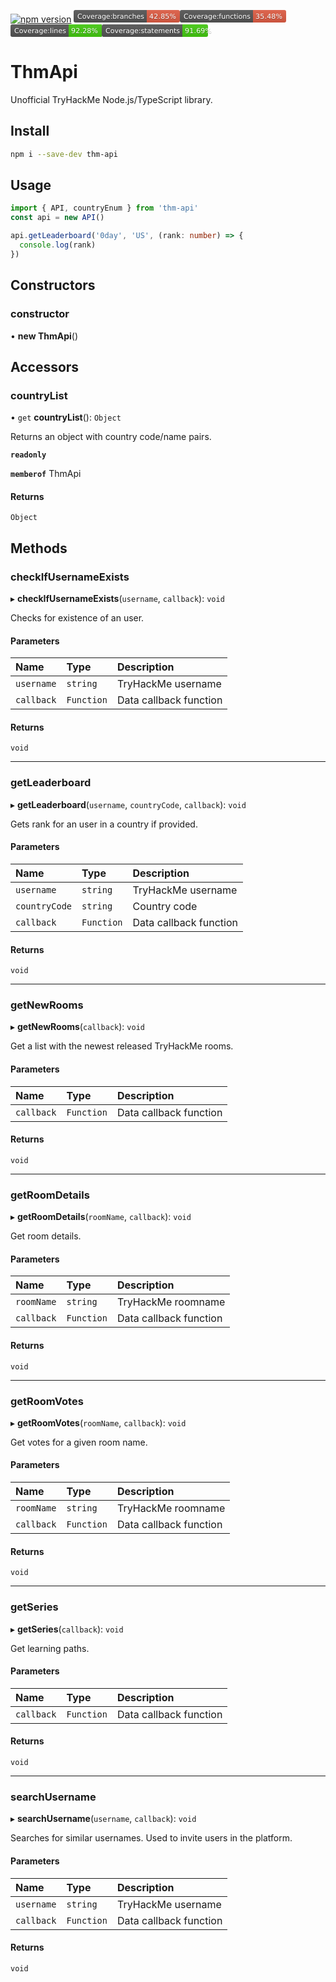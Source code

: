 [![npm version](https://badge.fury.io/js/thm-api.svg)](https://badge.fury.io/js/thm-api)
<svg xmlns="http://www.w3.org/2000/svg" xmlns:xlink="http://www.w3.org/1999/xlink" width="170" height="20" role="img" aria-label="Coverage:branches: 42.85%"><title>Coverage:branches: 42.85%</title><linearGradient id="s" x2="0" y2="100%"><stop offset="0" stop-color="#bbb" stop-opacity=".1"/><stop offset="1" stop-opacity=".1"/></linearGradient><clipPath id="r"><rect width="170" height="20" rx="3" fill="#fff"/></clipPath><g clip-path="url(#r)"><rect width="117" height="20" fill="#555"/><rect x="117" width="53" height="20" fill="#e05d44"/><rect width="170" height="20" fill="url(#s)"/></g><g fill="#fff" text-anchor="middle" font-family="Verdana,Geneva,DejaVu Sans,sans-serif" text-rendering="geometricPrecision" font-size="110"><text aria-hidden="true" x="595" y="150" fill="#010101" fill-opacity=".3" transform="scale(.1)" textLength="1070">Coverage:branches</text><text x="595" y="140" transform="scale(.1)" fill="#fff" textLength="1070">Coverage:branches</text><text aria-hidden="true" x="1425" y="150" fill="#010101" fill-opacity=".3" transform="scale(.1)" textLength="430">42.85%</text><text x="1425" y="140" transform="scale(.1)" fill="#fff" textLength="430">42.85%</text></g></svg><svg xmlns="http://www.w3.org/2000/svg" xmlns:xlink="http://www.w3.org/1999/xlink" width="170" height="20" role="img" aria-label="Coverage:functions: 35.48%"><title>Coverage:functions: 35.48%</title><linearGradient id="s" x2="0" y2="100%"><stop offset="0" stop-color="#bbb" stop-opacity=".1"/><stop offset="1" stop-opacity=".1"/></linearGradient><clipPath id="r"><rect width="170" height="20" rx="3" fill="#fff"/></clipPath><g clip-path="url(#r)"><rect width="117" height="20" fill="#555"/><rect x="117" width="53" height="20" fill="#e05d44"/><rect width="170" height="20" fill="url(#s)"/></g><g fill="#fff" text-anchor="middle" font-family="Verdana,Geneva,DejaVu Sans,sans-serif" text-rendering="geometricPrecision" font-size="110"><text aria-hidden="true" x="595" y="150" fill="#010101" fill-opacity=".3" transform="scale(.1)" textLength="1070">Coverage:functions</text><text x="595" y="140" transform="scale(.1)" fill="#fff" textLength="1070">Coverage:functions</text><text aria-hidden="true" x="1425" y="150" fill="#010101" fill-opacity=".3" transform="scale(.1)" textLength="430">35.48%</text><text x="1425" y="140" transform="scale(.1)" fill="#fff" textLength="430">35.48%</text></g></svg><svg xmlns="http://www.w3.org/2000/svg" xmlns:xlink="http://www.w3.org/1999/xlink" width="146" height="20" role="img" aria-label="Coverage:lines: 92.28%"><title>Coverage:lines: 92.28%</title><linearGradient id="s" x2="0" y2="100%"><stop offset="0" stop-color="#bbb" stop-opacity=".1"/><stop offset="1" stop-opacity=".1"/></linearGradient><clipPath id="r"><rect width="146" height="20" rx="3" fill="#fff"/></clipPath><g clip-path="url(#r)"><rect width="93" height="20" fill="#555"/><rect x="93" width="53" height="20" fill="#4c1"/><rect width="146" height="20" fill="url(#s)"/></g><g fill="#fff" text-anchor="middle" font-family="Verdana,Geneva,DejaVu Sans,sans-serif" text-rendering="geometricPrecision" font-size="110"><text aria-hidden="true" x="475" y="150" fill="#010101" fill-opacity=".3" transform="scale(.1)" textLength="830">Coverage:lines</text><text x="475" y="140" transform="scale(.1)" fill="#fff" textLength="830">Coverage:lines</text><text aria-hidden="true" x="1185" y="150" fill="#010101" fill-opacity=".3" transform="scale(.1)" textLength="430">92.28%</text><text x="1185" y="140" transform="scale(.1)" fill="#fff" textLength="430">92.28%</text></g></svg><svg xmlns="http://www.w3.org/2000/svg" xmlns:xlink="http://www.w3.org/1999/xlink" width="182" height="20" role="img" aria-label="Coverage:statements: 91.69%"><title>Coverage:statements: 91.69%</title><linearGradient id="s" x2="0" y2="100%"><stop offset="0" stop-color="#bbb" stop-opacity=".1"/><stop offset="1" stop-opacity=".1"/></linearGradient><clipPath id="r"><rect width="182" height="20" rx="3" fill="#fff"/></clipPath><g clip-path="url(#r)"><rect width="129" height="20" fill="#555"/><rect x="129" width="53" height="20" fill="#4c1"/><rect width="182" height="20" fill="url(#s)"/></g><g fill="#fff" text-anchor="middle" font-family="Verdana,Geneva,DejaVu Sans,sans-serif" text-rendering="geometricPrecision" font-size="110"><text aria-hidden="true" x="655" y="150" fill="#010101" fill-opacity=".3" transform="scale(.1)" textLength="1190">Coverage:statements</text><text x="655" y="140" transform="scale(.1)" fill="#fff" textLength="1190">Coverage:statements</text><text aria-hidden="true" x="1545" y="150" fill="#010101" fill-opacity=".3" transform="scale(.1)" textLength="430">91.69%</text><text x="1545" y="140" transform="scale(.1)" fill="#fff" textLength="430">91.69%</text></g></svg>
# ThmApi

Unofficial TryHackMe Node.js/TypeScript library.

## Install

```bash 
npm i --save-dev thm-api
```

## Usage

```typescript
import { API, countryEnum } from 'thm-api'
const api = new API()

api.getLeaderboard('0day', 'US', (rank: number) => {
  console.log(rank)
})
```

## Constructors

### constructor

• **new ThmApi**()

## Accessors

### countryList

• `get` **countryList**(): `Object`

Returns an object with country code/name pairs.

**`readonly`**

**`memberof`** ThmApi

#### Returns

`Object`

## Methods

### checkIfUsernameExists

▸ **checkIfUsernameExists**(`username`, `callback`): `void`

Checks for existence of an user.

#### Parameters

| Name | Type | Description |
| :------ | :------ | :------ |
| `username` | `string` | TryHackMe username |
| `callback` | `Function` | Data callback function |

#### Returns

`void`

___

### getLeaderboard

▸ **getLeaderboard**(`username`, `countryCode`, `callback`): `void`

Gets rank for an user in a country if provided.

#### Parameters

| Name | Type | Description |
| :------ | :------ | :------ |
| `username` | `string` | TryHackMe username |
| `countryCode` | `string` | Country code |
| `callback` | `Function` | Data callback function |

#### Returns

`void`

___

### getNewRooms

▸ **getNewRooms**(`callback`): `void`

Get a list with the newest released TryHackMe rooms.

#### Parameters

| Name | Type | Description |
| :------ | :------ | :------ |
| `callback` | `Function` | Data callback function |

#### Returns

`void`

___

### getRoomDetails

▸ **getRoomDetails**(`roomName`, `callback`): `void`

Get room details.

#### Parameters

| Name | Type | Description |
| :------ | :------ | :------ |
| `roomName` | `string` | TryHackMe roomname |
| `callback` | `Function` | Data callback function |

#### Returns

`void`

___

### getRoomVotes

▸ **getRoomVotes**(`roomName`, `callback`): `void`

Get votes for a given room name.

#### Parameters

| Name | Type | Description |
| :------ | :------ | :------ |
| `roomName` | `string` | TryHackMe roomname |
| `callback` | `Function` | Data callback function |

#### Returns

`void`

___

### getSeries

▸ **getSeries**(`callback`): `void`

Get learning paths.

#### Parameters

| Name | Type | Description |
| :------ | :------ | :------ |
| `callback` | `Function` | Data callback function |

#### Returns

`void`

___

### searchUsername

▸ **searchUsername**(`username`, `callback`): `void`

Searches for similar usernames.
Used to invite users in the platform.

#### Parameters

| Name | Type | Description |
| :------ | :------ | :------ |
| `username` | `string` | TryHackMe username |
| `callback` | `Function` | Data callback function |

#### Returns

`void`
